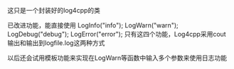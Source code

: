 这只是一个封装好的log4cpp的类

已改进功能，能直接使用
     LogInfo("info");
     LogWarn("warn");
     LogDebug("debug");
     LogError("error");
只有这四个功能，Log4cpp采用cout输出和输出到logfile.log这两种方式

以后还会试用模板功能来实现在LogWarn等函数中输入多个参数来使用日志功能

